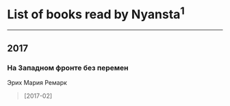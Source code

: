 # List of books read by Nyansta<sup>1</sup>
---

## 2017

### На Западном фронте без перемен
Эрих Мария Ремарк
> [2017-02] 



